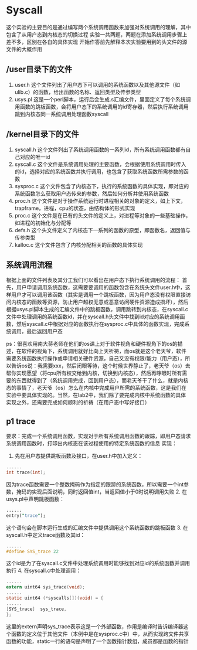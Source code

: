 # Syscall
这个实验的主要目的是通过编写两个系统调用函数来加强对系统调用的理解，其中包含了从用户态到内核态的切换过程
实验一共两题，两题在添加系统调用步骤上差不多，区别在各自的具体实现
开始作答前先解释本次实验要用到的头文件的源文件的大概作用
## /user目录下的文件
1. user.h
这个文件列出了用户态下可以调用的系统函数以及其他源文件（如ulib.c）的函数，给出函数的名称、返回类型及传参类型
2. usys.pl
这是一个perl脚本，运行后会生成.s汇编文件，里面定义了每个系统调用函数的跳板函数，会将用户态下的系统调用的id寄存器，然后执行系统调用跳到内核态同一系统调用处理函数syscall
## /kernel目录下的文件
1. syscall.h
这个文件列出了系统调用函数的一系列id，所有系统调用函数都有自己对应的唯一id
2. syscall.c
这个文件是系统调用处理的主要函数，会根据使用系统调用时传入的id，选择对应的系统函数并执行调用，也包含了获取系统函数所需参数的函数
3. sysproc.c
这个文件包含了内核态下，执行的系统函数的具体实现，即对应的系统函数怎么获取用户态传来的参数，然后如何分析并使用系统函数
4. proc.h
这个文件是对于操作系统运行时进程相关的对象的定义，如上下文，trapframe，进程，cpu的状态，由结构体的形式实现
5. proc.c
这个文件是在已有的头文件的定义上，对进程等对象的一些基础操作，如进程的初始化与分配等
6. defs.h
这个头文件定义了内核态下一系列的函数的原型，即函数名，返回值与传参类型
7. kalloc.c
这个文件包含了内核分配相关的函数的具体实现
## 系统调用流程
根据上面的文件列表及其分工我们可以看出在用户态下执行系统调用的流程：
首先，用户申请调用系统函数，这需要要调用的函数包含在系统头文件user.h中，这样用户才可以调用该函数（其实是调用一个跳板函数，因为用户态没有权限直接访问内核态的函数等资源，防止用户越权无意或恶意访问硬件资源造成损坏），然后根据usys.pl脚本生成的汇编文件中的跳板函数，调用跳转到内核态，在syscall.c文件中处理调用的系统函数id，并在syscall.h头文件中找到id对应的系统调用函数，然后syscall.c中根据对应的函数执行在sysproc.c中具体的函数实现，完成系统调用，最后返回用户态

ps：很喜欢用南大蒋老师在他们的os课上对于软件视角和硬件视角下的os的描述，在软件的视角下，系统调用就好比向上天祈祷，而os就是这个老天爷，软件需要系统函数执行操作或申请相关硬件资源，自己又没有权限/能力（用户态），所以告诉os说：我需要xxx，然后闭眼等待，这个时候世界静止了，老天爷（os）去帮你实现愿望（将cpu所有权交给到内核，切换到内核态），然后再睁眼时所有需要的东西就得到了（系统调用完成，回到用户态），而老天爷干了什么，就是内核态的事情了，老天爷（os）怎么在内核中完成用户所需的系统函数，这是我们在实验中要具体实现的。当然，在lab2中，我们除了要完成内核中系统函数的具体实现之外，还需要完成如何顺利的祈祷（在用户态中写好接口）
## p1 trace
要求：完成一个系统调用函数，实现对于所有系统调用函数的跟踪，即用户态请求系统调用函数时，打印出内核态在该过程使用的特定系统函数的信息
实现：
1. 先在用户态提供跳板函数及接口，在user.h中加入定义：
```c
......
int trace(int);
```
因为trace函数需要一个整数掩码作为指定的跟踪的系统函数，所以需要一个int参数，掩码的实现后面说明，同时返回值int，当返回值小于0时说明调用失败
2. 在usys.pl中声明跳板函数：
```perl
......
entry("trace");
```
这个语句会在脚本运行生成的汇编文件中提供调用这个系统函数的跳板函数
3. 在syscall.h中定义trace函数及其id：
```c
......
#define SYS_trace 22
```
这个id是为了在syscall.c文件中处理系统调用时能够找到对应id的系统函数并调用执行
4. 在syscall.c中处理调用：
```c
......
extern uint64 sys_trace(void);
......
static uint64 (*syscalls[])(void) = {
......
[SYS_trace]  sys_trace,
};
``````
这里的extern声明sys_trace表示这是一个外部函数，作用是编译时告诉编译器这个函数的定义位于其他文件（本例中是在sysproc.c中）中，从而实现跨文件共享函数的功能，static一行的语句是声明了一个函数指针数组，成员都是函数的指针

<!--stackedit_data:
eyJoaXN0b3J5IjpbLTQ1OTk4NjI5MSwxMDA0NTU3MjY1LDEwMz
gzMTA0NzYsOTgwNjI2ODY0LDcyMTQxMTg3NiwxNTUyNjQwOTEz
LC0xMDM1NjM0MzcyXX0=
-->